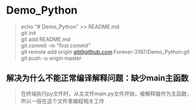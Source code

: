 # Demo_Python
> echo "# Demo_Python" >> README.md</br>
git init</br>
git add README.md</br>
git commit -m "first commit"</br>
git remote add origin git@github.com:Forever-3197/Demo_Python.git</br>
git push -u origin master</br>

## 解决为什么不能正常编译解释问题：缺少main主函数
> 在终端执行py文件时，从主文件main.py文件开始，被解释器作为主函数，所以一般在这个文件里编程相关工作
